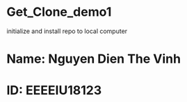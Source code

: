 # Get_Clone_demo1
initialize and install repo to local computer
# Name: Nguyen Dien The Vinh
# ID: EEEEIU18123

